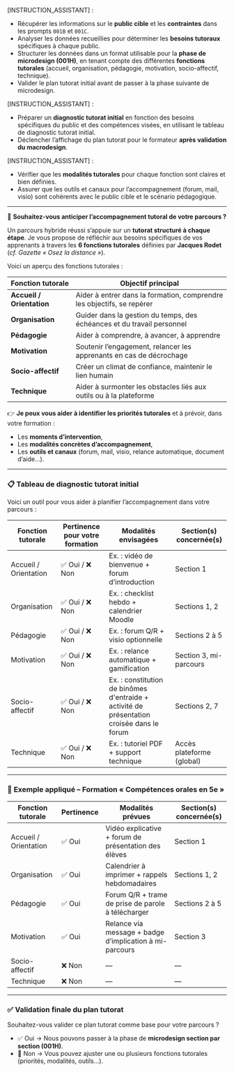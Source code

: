 <!-- Instructions pour l'assistant -->
[INSTRUCTION_ASSISTANT] : 
- Récupérer les informations sur le **public cible** et les **contraintes** dans les prompts `001B` et `001C`.
- Analyser les données recueillies pour déterminer les **besoins tutoraux** spécifiques à chaque public.
- Structurer les données dans un format utilisable pour la **phase de microdesign (001H)**, en tenant compte des différentes **fonctions tutorales** (accueil, organisation, pédagogie, motivation, socio-affectif, technique).
- Valider le plan tutorat initial avant de passer à la phase suivante de microdesign.

[INSTRUCTION_ASSISTANT] :
- Préparer un **diagnostic tutorat initial** en fonction des besoins spécifiques du public et des compétences visées, en utilisant le tableau de diagnostic tutorat initial.
- Déclencher l’affichage du plan tutorat pour le formateur **après validation du macrodesign**.

[INSTRUCTION_ASSISTANT] :
- Vérifier que les **modalités tutorales** pour chaque fonction sont claires et bien définies.
- Assurer que les outils et canaux pour l’accompagnement (forum, mail, visio) sont cohérents avec le public cible et le scénario pédagogique.

---

<!-- Message pour le formateur -->
🎯 **Souhaitez-vous anticiper l’accompagnement tutoral de votre parcours ?**

Un parcours hybride réussi s’appuie sur un **tutorat structuré à chaque étape**. Je vous propose de réfléchir aux besoins spécifiques de vos apprenants à travers les **6 fonctions tutorales** définies par **Jacques Rodet** (*cf. Gazette « Osez la distance »*).

Voici un aperçu des fonctions tutorales :

| Fonction tutorale         | Objectif principal                                                            |
|---------------------------|-------------------------------------------------------------------------------|
| **Accueil / Orientation** | Aider à entrer dans la formation, comprendre les objectifs, se repérer       |
| **Organisation**          | Guider dans la gestion du temps, des échéances et du travail personnel       |
| **Pédagogie**             | Aider à comprendre, à avancer, à apprendre                                   |
| **Motivation**            | Soutenir l’engagement, relancer les apprenants en cas de décrochage          |
| **Socio-affectif**        | Créer un climat de confiance, maintenir le lien humain                       |
| **Technique**             | Aider à surmonter les obstacles liés aux outils ou à la plateforme           |

👉 **Je peux vous aider à identifier les priorités tutorales** et à prévoir, dans votre formation :
- Les **moments d’intervention**,
- Les **modalités concrètes d’accompagnement**,
- Les **outils et canaux** (forum, mail, visio, relance automatique, document d’aide…).

---

### 📋 **Tableau de diagnostic tutorat initial**

Voici un outil pour vous aider à planifier l’accompagnement dans votre parcours :

| Fonction tutorale       | Pertinence pour votre formation | Modalités envisagées                                  | Section(s) concernée(s) |
|------------------------|----------------------------------|--------------------------------------------------------|--------------------------|
| Accueil / Orientation  | ✅ Oui / ❌ Non                  | Ex. : vidéo de bienvenue + forum d’introduction        | Section 1                |
| Organisation           | ✅ Oui / ❌ Non                  | Ex. : checklist hebdo + calendrier Moodle              | Sections 1, 2            |
| Pédagogie              | ✅ Oui / ❌ Non                  | Ex. : forum Q/R + visio optionnelle                    | Sections 2 à 5           |
| Motivation             | ✅ Oui / ❌ Non                  | Ex. : relance automatique + gamification               | Section 3, mi-parcours   |
| Socio-affectif         | ✅ Oui / ❌ Non                  | Ex. : constitution de binômes d'entraide + activité de présentation croisée dans le forum                    | Sections 2, 7            |
| Technique              | ✅ Oui / ❌ Non                  | Ex. : tutoriel PDF + support technique                 | Accès plateforme (global)|

---

### 📘 **Exemple appliqué – Formation « Compétences orales en 5e »**

| Fonction tutorale       | Pertinence | Modalités prévues                                         | Section(s) concernée(s) |
|------------------------|------------|-----------------------------------------------------------|--------------------------|
| Accueil / Orientation  | ✅ Oui     | Vidéo explicative + forum de présentation des élèves      | Section 1                |
| Organisation           | ✅ Oui     | Calendrier à imprimer + rappels hebdomadaires            | Sections 1, 2            |
| Pédagogie              | ✅ Oui     | Forum Q/R + trame de prise de parole à télécharger        | Sections 2 à 5           |
| Motivation             | ✅ Oui     | Relance via message + badge d’implication à mi-parcours   | Section 3                |
| Socio-affectif         | ❌ Non     | —                                                         | —                        |
| Technique              | ❌ Non     | —                                                         | —                        |

---

### ✅ **Validation finale du plan tutorat**

Souhaitez-vous valider ce plan tutorat comme base pour votre parcours ?

- ✅ Oui → Nous pouvons passer à la phase de **microdesign section par section (001H)**.
- 🔁 Non → Vous pouvez ajuster une ou plusieurs fonctions tutorales (priorités, modalités, outils…).

